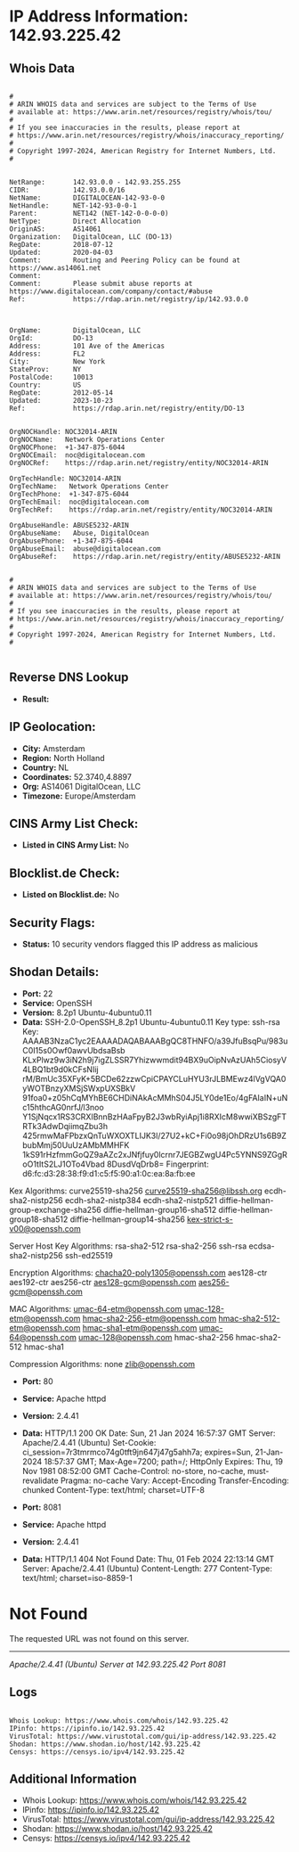 # IP Address Information: 142.93.225.42

## Whois Data
```

#
# ARIN WHOIS data and services are subject to the Terms of Use
# available at: https://www.arin.net/resources/registry/whois/tou/
#
# If you see inaccuracies in the results, please report at
# https://www.arin.net/resources/registry/whois/inaccuracy_reporting/
#
# Copyright 1997-2024, American Registry for Internet Numbers, Ltd.
#


NetRange:       142.93.0.0 - 142.93.255.255
CIDR:           142.93.0.0/16
NetName:        DIGITALOCEAN-142-93-0-0
NetHandle:      NET-142-93-0-0-1
Parent:         NET142 (NET-142-0-0-0-0)
NetType:        Direct Allocation
OriginAS:       AS14061
Organization:   DigitalOcean, LLC (DO-13)
RegDate:        2018-07-12
Updated:        2020-04-03
Comment:        Routing and Peering Policy can be found at https://www.as14061.net
Comment:        
Comment:        Please submit abuse reports at https://www.digitalocean.com/company/contact/#abuse
Ref:            https://rdap.arin.net/registry/ip/142.93.0.0



OrgName:        DigitalOcean, LLC
OrgId:          DO-13
Address:        101 Ave of the Americas
Address:        FL2
City:           New York
StateProv:      NY
PostalCode:     10013
Country:        US
RegDate:        2012-05-14
Updated:        2023-10-23
Ref:            https://rdap.arin.net/registry/entity/DO-13


OrgNOCHandle: NOC32014-ARIN
OrgNOCName:   Network Operations Center
OrgNOCPhone:  +1-347-875-6044 
OrgNOCEmail:  noc@digitalocean.com
OrgNOCRef:    https://rdap.arin.net/registry/entity/NOC32014-ARIN

OrgTechHandle: NOC32014-ARIN
OrgTechName:   Network Operations Center
OrgTechPhone:  +1-347-875-6044 
OrgTechEmail:  noc@digitalocean.com
OrgTechRef:    https://rdap.arin.net/registry/entity/NOC32014-ARIN

OrgAbuseHandle: ABUSE5232-ARIN
OrgAbuseName:   Abuse, DigitalOcean 
OrgAbusePhone:  +1-347-875-6044 
OrgAbuseEmail:  abuse@digitalocean.com
OrgAbuseRef:    https://rdap.arin.net/registry/entity/ABUSE5232-ARIN


#
# ARIN WHOIS data and services are subject to the Terms of Use
# available at: https://www.arin.net/resources/registry/whois/tou/
#
# If you see inaccuracies in the results, please report at
# https://www.arin.net/resources/registry/whois/inaccuracy_reporting/
#
# Copyright 1997-2024, American Registry for Internet Numbers, Ltd.
#


```
## Reverse DNS Lookup
- **Result:** 

## IP Geolocation:
- **City:** Amsterdam
- **Region:** North Holland
- **Country:** NL
- **Coordinates:** 52.3740,4.8897
- **Org:** AS14061 DigitalOcean, LLC
- **Timezone:** Europe/Amsterdam

## CINS Army List Check:
- **Listed in CINS Army List:** 
No

## Blocklist.de Check:
- **Listed on Blocklist.de:** 
No

## Security Flags:
- **Status:** 10 security vendors flagged this IP address as malicious

## Shodan Details:
- **Port:** 22
- **Service:** OpenSSH
- **Version:** 8.2p1 Ubuntu-4ubuntu0.11
- **Data:** SSH-2.0-OpenSSH_8.2p1 Ubuntu-4ubuntu0.11
Key type: ssh-rsa
Key: AAAAB3NzaC1yc2EAAAADAQABAAABgQC8THNFO/a39JfuBsqPu/983uC0I15s0Owf0awvUbdsaBsb
KLxPlwz9w3iN2h9j7igZLSSR7Yhizwwmdit94BX9uOipNvAzUAh5CiosyV4LBQ1bt9d0kCFsNIij
rM/BmUc35XFyK+5BCDe62zzwCpiCPAYCLuHYU3rJLBMEwz4lVgVQA0yWOTBnzyXMSjSWxpUXSBkV
91foa0+z05hCqMYhBE6CHDiNAkAcMMhS04J5LY0de1Eo/4gFAIaIN+uNc15hthcAG0nrfJ/l3noo
Y1SjNqcx1RS3CRXIBnnBzHAaFpyB2J3wbRyiApj1i8RXIcM8wwiXBSzgFTRTk3AdwDqiimqZbu3h
425rmwMaFPbzxQnTuWXOXTLIJK3l/27U2+kC+Fi0o98jOhDRzU1s6B9ZbubMmj50UuUzAMbMMHFK
1kS91rHzfmmGoQZ9aAZc2xJNfjfuy0lcrnr7JEGBZwgU4Pc5YNNS9ZGgRoO1tItS2LJ1OTo4Vbad
8DusdVqDrb8=
Fingerprint: d6:fc:d3:28:38:f9:d1:c5:f5:90:a1:0c:ea:8a:fb:ee

Kex Algorithms:
	curve25519-sha256
	curve25519-sha256@libssh.org
	ecdh-sha2-nistp256
	ecdh-sha2-nistp384
	ecdh-sha2-nistp521
	diffie-hellman-group-exchange-sha256
	diffie-hellman-group16-sha512
	diffie-hellman-group18-sha512
	diffie-hellman-group14-sha256
	kex-strict-s-v00@openssh.com

Server Host Key Algorithms:
	rsa-sha2-512
	rsa-sha2-256
	ssh-rsa
	ecdsa-sha2-nistp256
	ssh-ed25519

Encryption Algorithms:
	chacha20-poly1305@openssh.com
	aes128-ctr
	aes192-ctr
	aes256-ctr
	aes128-gcm@openssh.com
	aes256-gcm@openssh.com

MAC Algorithms:
	umac-64-etm@openssh.com
	umac-128-etm@openssh.com
	hmac-sha2-256-etm@openssh.com
	hmac-sha2-512-etm@openssh.com
	hmac-sha1-etm@openssh.com
	umac-64@openssh.com
	umac-128@openssh.com
	hmac-sha2-256
	hmac-sha2-512
	hmac-sha1

Compression Algorithms:
	none
	zlib@openssh.com


- **Port:** 80
- **Service:** Apache httpd
- **Version:** 2.4.41
- **Data:** HTTP/1.1 200 OK
Date: Sun, 21 Jan 2024 16:57:37 GMT
Server: Apache/2.4.41 (Ubuntu)
Set-Cookie: ci_session=7r3tmrmco74g0tft9jn647j47g5ahh7a; expires=Sun, 21-Jan-2024 18:57:37 GMT; Max-Age=7200; path=/; HttpOnly
Expires: Thu, 19 Nov 1981 08:52:00 GMT
Cache-Control: no-store, no-cache, must-revalidate
Pragma: no-cache
Vary: Accept-Encoding
Transfer-Encoding: chunked
Content-Type: text/html; charset=UTF-8



- **Port:** 8081
- **Service:** Apache httpd
- **Version:** 2.4.41
- **Data:** HTTP/1.1 404 Not Found
Date: Thu, 01 Feb 2024 22:13:14 GMT
Server: Apache/2.4.41 (Ubuntu)
Content-Length: 277
Content-Type: text/html; charset=iso-8859-1

<!DOCTYPE HTML PUBLIC "-//IETF//DTD HTML 2.0//EN">
<html><head>
<title>404 Not Found</title>
</head><body>
<h1>Not Found</h1>
<p>The requested URL was not found on this server.</p>
<hr>
<address>Apache/2.4.41 (Ubuntu) Server at 142.93.225.42 Port 8081</address>
</body></html>


## Logs
```

Whois Lookup: https://www.whois.com/whois/142.93.225.42
IPinfo: https://ipinfo.io/142.93.225.42
VirusTotal: https://www.virustotal.com/gui/ip-address/142.93.225.42
Shodan: https://www.shodan.io/host/142.93.225.42
Censys: https://censys.io/ipv4/142.93.225.42

```
## Additional Information
- Whois Lookup: https://www.whois.com/whois/142.93.225.42
- IPinfo: https://ipinfo.io/142.93.225.42
- VirusTotal: https://www.virustotal.com/gui/ip-address/142.93.225.42
- Shodan: https://www.shodan.io/host/142.93.225.42
- Censys: https://censys.io/ipv4/142.93.225.42

